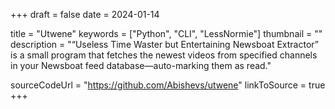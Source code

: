 +++
draft = false
date = 2024-01-14

title = "Utwene"
keywords = ["Python", "CLI", "LessNormie"]
thumbnail  = ""
description =  "“Useless Time Waster but Entertaining Newsboat Extractor” is a small program that fetches the newest videos from specified channels in your Newsboat feed database—auto-marking them as read."

sourceCodeUrl = "https://github.com/Abishevs/utwene"
linkToSource = true
+++
